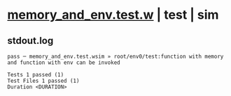 # [memory_and_env.test.w](../../../../../../examples/tests/sdk_tests/function/memory_and_env.test.w) | test | sim

## stdout.log
```log
pass ─ memory_and_env.test.wsim » root/env0/test:function with memory and function with env can be invoked
 
Tests 1 passed (1)
Test Files 1 passed (1)
Duration <DURATION>
```

